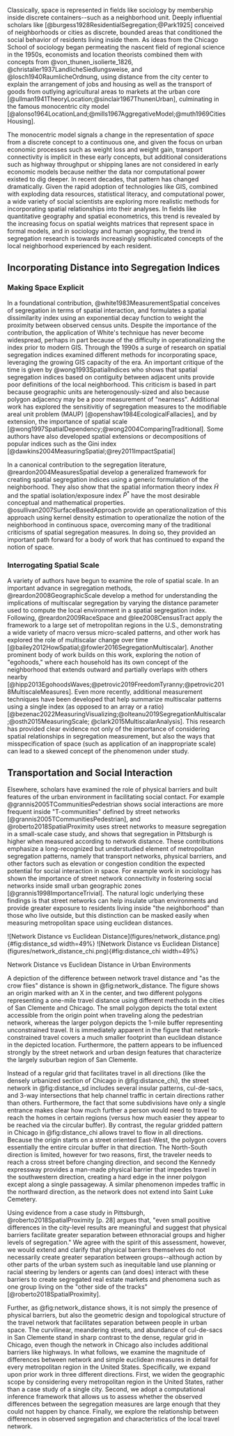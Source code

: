 
Classically, space is represented in fields like sociology by membership inside discrete
containers--such as a neighborhood unit. Deeply influential scholars like
[@burgess1928ResidentialSegregation;@Park1925] conceived of neighborhoods or cities as discrete,
bounded areas that conditioned the social behavior of residents living inside them. As ideas from
the Chicago School of sociology began permeating the nascent field of regional science in the 1950s,
economists and location theorists combined them with concepts from @von_thunen_isolierte_1826,
@christaller1937LandlicheSiedlungsweise, and @losch1940RaumlicheOrdnung, using distance
from the city center to explain the arrangement of jobs and housing as well as the transport of
goods from outlying agricultural areas to markets at the urban core
[@ullman1941TheoryLocation;@sinclair1967ThunenUrban], culminating in the famous monocentric city
model [@alonso1964LocationLand;@mills1967AggregativeModel;@muth1969CitiesHousing]. 

The monocentric model signals a change in the representation of *space* from a discrete concept to a
continuous one, and given the focus on urban economic processes such as weight loss and weight gain,
transport connectivity is implicit in these early concepts, but additional considerations such as
highway throughput or shipping lanes are not considered in early economic models because neither the
data nor computational power existed to dig deeper. In recent decades, that pattern has changed
dramatically. Given the rapid adoption of technologies like GIS, combined with exploding data
resources, statistical literacy, and computational power, a wide variety of social scientists are
exploring more realistic methods for incorporating spatial relationships into their analyses. In
fields like quantitative geography and spatial econometrics, this trend is revealed by the
increasing focus on spatial weights matrices that represent space in formal models, and in sociology
and human geography, the trend in segregation research is towards increasingly sophisticated concepts of the
local neighborhood experienced by each resident.

## Incorporating Distance into Segregation Indices

### Making Space Explicit

In a foundational contribution, @white1983MeasurementSpatial conceives of segregation in terms of spatial
interaction, and formulates a spatial dissimilarity index using an exponential decay function to
weight the proximity between observed census units. Despite the importance of the contribution, the
application of White's technique has never become widespread, perhaps in part because of the
difficulty in operationalizing the index prior to modern GIS. Through the 1990s a surge of research
on spatial segregation indices examined different methods for incorporating space, leveraging the
growing GIS capacity of the era. An important critique of the time is given by
@wong1993SpatialIndices who shows that spatial segregation indices based on contiguity between
adjacent units provide poor definitions of the local neighborhood. This criticism is based in part
because geographic units are heterogenously-sized and also because polygon adjacency may be a poor
measurement of "nearness". Additional work has explored the sensitivitiy of segregation measures to
the modifiable areal unit problem (MAUP) [@openshaw1984EcologicalFallacies], and by extension, the
importance of spatial scale [@wong1997SpatialDependency;@wong2004ComparingTraditional]. Some authors
have also developed spatial extensions or decompositions of popular indices such as the Gini index
[@dawkins2004MeasuringSpatial;@rey2011ImpactSpatial]

In a canonical contribution to the segregation literature, @reardon2004MeasuresSpatial develop a
generalized framework for creating spatial segregation indices using a generic formulation of the
neighborhood. They also show that the spatial information theory index $\tilde{H}$ and the spatial
isolation/exposure index $\tilde{P}^\ast$ have the most desirable conceptual and mathematical
properties. @osullivan2007SurfaceBasedApproach provide an operationalization of this approach using
kernel density estimation to operationalize the notion of the neighborhood in continuous space,
overcoming many of the traditional criticisms of spatial segregation measures. In doing so, they
provided an important path forward for a body of work that has continued to expand the
notion of space.

### Interrogating Spatial Scale

 A variety of authors have begun to examine the role of spatial scale. In an important advance in
 segregation methods, @reardon2008GeographicScale develop a method for understanding the
 implications of multiscalar segregation by varying the distance parameter used to compute the local
 environment in a spatial segregation index. Following, @reardon2009RaceSpace and
 @lee2008CensusTract apply the framework to a large set of metropolitan regions in the U.S.,
 demonstrating a wide variety of macro versus micro-scaled patterns, and other work has explored the
 role of multiscalar change over time [@bailey2012HowSpatial;@fowler2016SegregationMultiscalar].
 Another prominent body of work builds on this work, exploring the notion of "egohoods," where each
 household has its own concept of the neighborhood that extends outward and partially overlaps with
 others nearby
 [@hipp2013EgohoodsWaves;@petrovic2019FreedomTyranny;@petrovic2018MultiscaleMeasures]. Even more
 recently, additional measurement techniques have been developed that help summarize multiscalar
 patterns using a single index (as opposed to an array or a ratio)
 [@bezenac2022MeasuringVisualizing;@olteanu2019SegregationMultiscalar;@osth2015MeasuringScale; @clark2015MultiscalarAnalysis].
 This research has provided clear evidence not only of the importance of considering
 spatial relationships in segregation measurement, but also the ways that misspecification of space
 (such as application of an inappropriate scale) can lead to a skewed concept of the phenomenon
 under study.

## Transportation and Social Interaction

Elsewhere, scholars have examined the role of physical barriers and built features of the urban
environment in facilitating social contact. For example @grannis2005TCommunitiesPedestrian shows
social interactions are more frequent inside "T-communities" defined by street networks
[@grannis2005TCommunitiesPedestrian], and @roberto2018SpatialProximity uses street networks to
measure segregation in a small-scale case study, and shows that segregation in Pittsburgh is higher
when measured according to network distance. These contributions emphasize a long-recognized but
understudied element of metropolitan segregation patterns, namely that transport networks, physical
barriers, and other factors such as elevation or congestion condition the expected potential for social
interaction in space. For example work in sociology has shown the importance of street network
connectivity in fostering social networks inside small urban geographic zones
[@grannis1998ImportanceTrivial]. The natural logic underlying these findings is that street networks
can help insulate urban environments and provide greater exposure to residents living inside "the
neighborhood" than those who live outside, but this distinction can be masked easily when measuring
metropolitan space using euclidean distances.

<div id='fig:network_distance'>
![Network Distance vs Euclidean Distance](figures/network_distance.png){#fig:distance_sd width=49%}
![Network Distance vs Euclidean Distance](figures/network_distance_chi.png){#fig:distance_chi width=49%}

Network Distance vs Euclidean Distance in Urban Environments
</div>

A depiction of the difference between network travel distance and "as the crow flies" distance is
shown in @fig:network_distance. The figure shows an origin marked with an X in the center, and two
different polygons representing a one-mile travel distance using different
methods in the cities of San Clemente and Chicago. The small
polygon depicts the total extent accessible from the origin point when traveling along the
pedestrian network, whereas the larger polygon depicts the 1-mile buffer representing unconstrained
travel. It is immediately apparent in the figure that network-constrained travel covers a much
smaller footprint than euclidean distance in the depicted location. Furthermore, the pattern appears
to be influenced strongly by the street network and urban design features that characterize the
largely suburban region of San Clemente.

Instead of a regular grid that facilitates travel in all directions (like the densely urbanized
section of Chicago in @fig:distance_chi), the street network in @fig:distance_sd includes several
insular patterns, cul-de-sacs, and 3-way intersections that help channel traffic in certain
directions rather than others. Furthermore, the fact that some subdivisions have only a single
entrance makes clear how much further a person would need to travel to reach the homes in certain
regions (versus how much easier they appear to be reached via the circular buffer). By contrast, the
regular gridded pattern in Chicago in @fig:distance_chi allows travel to flow in all directions.
Because the origin starts on a street oriented East-West, the polygon covers essentially the entire
circular buffer in that direction. The North-South direction is limited, however for two reasons,
first, the traveler needs to reach a cross street before changing direction, and second the Kennedy
expressway provides a man-made physical barrier that impedes travel in the southwestern direction,
creating a hard edge in the inner polygon except along a single passageway. A similar phenomenon
impedes traffic in the northward direction, as the network does not extend into Saint Luke Cemetery.

Using evidence from a case study in Pittsburgh, @roberto2018SpatialProximity [p. 28] argues that,
"even small positive differences in the city-level results are meaningful and suggest that physical
barriers facilitate greater separation between ethnoracial groups and higher levels of segregation."
We agree with the spirit of this assessment, however, we would extend and clarify that physical
barriers themselves do not necessarily create greater separation between groups--although action by
other parts of the urban system such as inequitable land use planning or racial steering by lenders
or agents can (and does) interact with these barriers to create segregated real estate markets and
phenomena such as one group living on the "other side of the tracks"
[@roberto2018SpatialProximity]. 

Further, as @fig:network_distance shows, it is not simply the presence of physical barriers, but
also the geometric design and topological structure of the travel network that facilitates
separation between people in urban space. The curvilinear, meandering streets, and abundance of
cul-de-sacs in San Clemente stand in sharp contrast to the dense, regular grid in Chicago, even
though the network in Chicago also includes additional barriers like highways. In what follows, we
examine the magnitude of differences between network and simple euclidean measures in detail for
every metropolitan region in the United States. Specifically, we expand upon prior work in three
different directions. First, we widen the geographic scope by considering every metropolitan region
in the United States, rather than a case study of a single city. Second, we adopt a computational
inference framework that allows us to assess whether the observed differences between the
segregation measures are large enough that they could not happen by chance. Finally, we explore the
relationship between differences in observed segregation and characteristics of the local travel
network.

